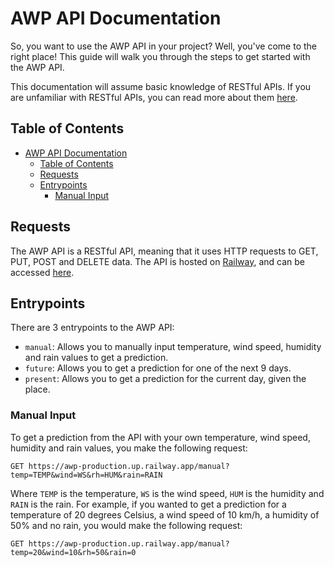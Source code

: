 # AWP API Documentation

So, you want to use the AWP API in your project? Well, you've come to the right place! This guide will walk you through the steps to get started with the AWP API.

This documentation will assume basic knowledge of RESTful APIs. If you are unfamiliar with RESTful APIs, you can read more about them [here](https://aws.amazon.com/what-is/restful-api/).

## Table of Contents

- [AWP API Documentation](#awp-api-documentation)
  - [Table of Contents](#table-of-contents)
  - [Requests](#requests)
  - [Entrypoints](#entrypoints)
    - [Manual Input](#manual-input)

## Requests

The AWP API is a RESTful API, meaning that it uses HTTP requests to GET, PUT, POST and DELETE data. The API is hosted on [Railway](https://railway.app/), and can be accessed [here](awp-production.up.railway.app/).

## Entrypoints

There are 3 entrypoints to the AWP API:

- `manual`: Allows you to manually input temperature, wind speed, humidity and rain values to get a prediction.
- `future`: Allows you to get a prediction for one of the next 9 days.
- `present`: Allows you to get a prediction for the current day, given the place.

### Manual Input

To get a prediction from the API with your own temperature, wind speed, humidity and rain values, you make the following request:

```shell
GET https://awp-production.up.railway.app/manual?temp=TEMP&wind=WS&rh=HUM&rain=RAIN
```

Where `TEMP` is the temperature, `WS` is the wind speed, `HUM` is the humidity and `RAIN` is the rain. For example, if you wanted to get a prediction for a temperature of 20 degrees Celsius, a wind speed of 10 km/h, a humidity of 50% and no rain, you would make the following request:

```shell
GET https://awp-production.up.railway.app/manual?temp=20&wind=10&rh=50&rain=0
```
